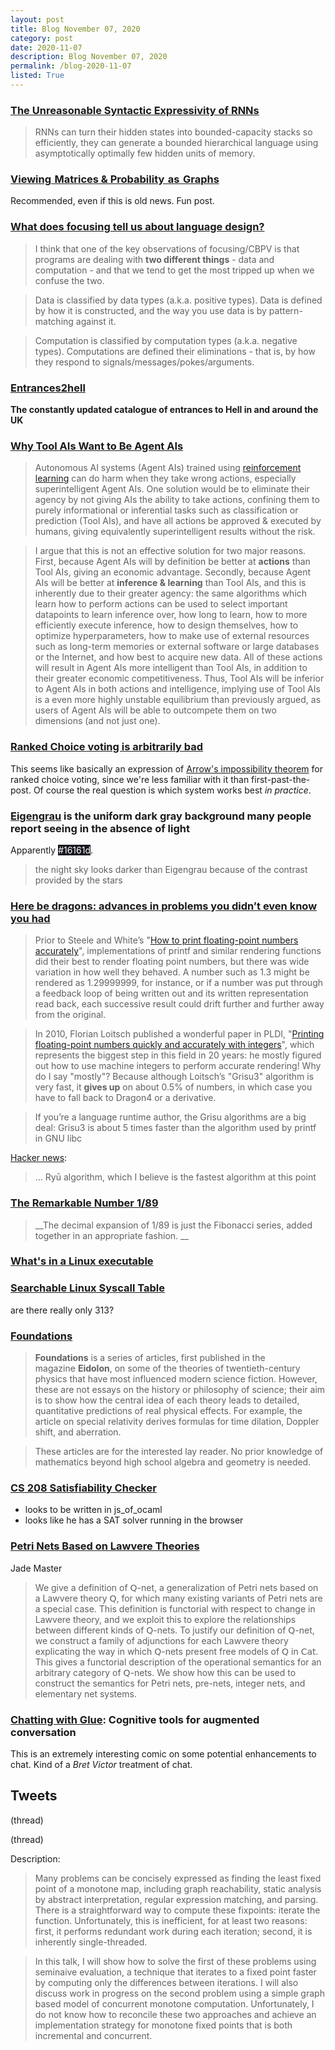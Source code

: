 ```yaml
---
layout: post
title: Blog November 07, 2020
category: post
date: 2020-11-07
description: Blog November 07, 2020
permalink: /blog-2020-11-07
listed: True
---
```


### [The Unreasonable Syntactic Expressivity of RNNs](https://nlp.stanford.edu/~johnhew/rnns-hierarchy.html)

> RNNs can turn their hidden states into bounded-capacity stacks so efficiently, they can generate a bounded hierarchical language using asymptotically optimally few hidden units of memory.

### [Viewing Matrices & Probability as Graphs](https://www.math3ma.com/blog/matrices-probability-graphs)

Recommended, even if this is old news. Fun post.

### [What does focusing tell us about language design?](http://requestforlogic.blogspot.com/2012/03/what-does-focusing-tell-us-about.html)

> I think that one of the key observations of focusing/CBPV is that programs are dealing with __two different things__ - data and computation - and that we tend to get the most tripped up when we confuse the two.

> Data is classified by data types (a.k.a. positive types). Data is defined by how it is constructed, and the way you use data is by pattern-matching against it.

> Computation is classified by computation types (a.k.a. negative types). Computations are defined their eliminations - that is, by how they respond to signals/messages/pokes/arguments.

### [**Entrances2hell**](http://www.entrances2hell.co.uk/)

__The constantly updated catalogue of entrances to Hell in and around the UK__

### [Why Tool AIs Want to Be Agent AIs](https://www.gwern.net/Tool-AI)

> Autonomous AI systems (Agent AIs) trained using [reinforcement learning](https://en.wikipedia.org/wiki/reinforcement_learning) can do harm when they take wrong actions, especially superintelligent Agent AIs. One solution would be to eliminate their agency by not giving AIs the ability to take actions, confining them to purely informational or inferential tasks such as classification or prediction (Tool AIs), and have all actions be approved & executed by humans, giving equivalently superintelligent results without the risk.

> I argue that this is not an effective solution for two major reasons. First, because Agent AIs will by definition be better at __actions__ than Tool AIs, giving an economic advantage. Secondly, because Agent AIs will be better at __inference & learning__ than Tool AIs, and this is inherently due to their greater agency: the same algorithms which learn how to perform actions can be used to select important datapoints to learn inference over, how long to learn, how to more efficiently execute inference, how to design themselves, how to optimize hyperparameters, how to make use of external resources such as long-term memories or external software or large databases or the Internet, and how best to acquire new data. All of these actions will result in Agent AIs more intelligent than Tool AIs, in addition to their greater economic competitiveness. Thus, Tool AIs will be inferior to Agent AIs in both actions and intelligence, implying use of Tool AIs is a even more highly unstable equilibrium than previously argued, as users of Agent AIs will be able to outcompete them on two dimensions (and not just one).

### [Ranked Choice voting is arbitrarily bad](https://applieddivinitystudies.com/2020/09/02/ranked-bad/)

This seems like basically an expression of [Arrow's impossibility theorem](https://en.wikipedia.org/wiki/Arrow's_impossibility_theorem) for ranked choice voting, since we're less familiar with it than first-past-the-post. Of course the real question is which system works best _in practice_.

### [Eigengrau](https://en.m.wikipedia.org/wiki/Eigengrau) is the uniform dark gray background many people report seeing in the absence of light

Apparently <span style="background-color: #16161d; color: white">#16161d</span>.

> the night sky looks darker than Eigengrau because of the contrast provided by the stars

### [Here be dragons: advances in problems you didn’t even know you had](http://www.serpentine.com/blog/2011/06/29/here-be-dragons-advances-in-problems-you-didnt-even-know-you-had/)

> Prior to Steele and White’s "[How to print floating-point numbers accurately](http://portal.acm.org/citation.cfm?id=93559)", implementations of printf
 and similar rendering functions did their best to render floating point
 numbers, but there was wide variation in how well they behaved. A
number such as 1.3 might be rendered as 1.29999999, for instance, or if a
 number was put through a feedback loop of being written out and its
written representation read back, each successive result could drift
further and further away from the original.

> In 2010, Florian Loitsch published a wonderful paper in PLDI, "[Printing floating-point numbers quickly and accurately with integers](http://florian.loitsch.com/publications/dtoa-pldi2010.pdf?attredirects=0)",
 which represents the biggest step in this field in 20 years: he mostly
figured out how to use machine integers to perform accurate rendering!
Why do I say "mostly"? Because although Loitsch’s "Grisu3" algorithm is
very fast, it __gives up__ on about 0.5% of numbers, in which case you have to fall back to Dragon4 or a derivative.

> If you’re a language runtime author, the Grisu algorithms are a big
deal: Grisu3 is about 5 times faster than the algorithm used by printf in GNU libc

[Hacker news](https://news.ycombinator.com/item?id=24917659):

> ... Ryū algorithm, which I believe is the fastest algorithm at this point

### [The Remarkable Number 1/89](http://www2.math.ou.edu/~dmccullough/teaching/miscellanea/miner.html)

> __The decimal expansion of 1/89 is just the Fibonacci series, added
together in an appropriate fashion. __

### [What's in a Linux executable](https://fasterthanli.me/series/making-our-own-executable-packer/part-1)

### [Searchable Linux Syscall Table](https://filippo.io/linux-syscall-table/)

are there really only 313?

### [Foundations](https://www.gregegan.net/FOUNDATIONS/index.html#CONTENTS)

> __Foundations__ is a series of articles, first published in the magazine __Eidolon__, on some of the theories of twentieth-century physics that have most influenced modern science fiction. However, these are not essays on the history or philosophy of science; their aim is to show how the central idea of each theory leads to detailed, quantitative predictions of real physical effects. For example, the article on special relativity derives formulas for time dilation, Doppler shift, and aberration.

> These articles are for the interested lay reader. No prior knowledge of mathematics beyond high school algebra and geometry is needed.

### [CS 208 Satisfiability Checker](https://personal.cis.strath.ac.uk/robert.atkey/cs208/sat-tool/app.html)

- looks to be written in js_of_ocaml
- looks like he has a SAT solver running in the browser

### [Petri Nets Based on Lawvere Theories](https://arxiv.org/abs/1904.09091)

Jade Master

> We give a definition of 𝖰-net, a generalization of Petri nets based on a Lawvere theory 𝖰, for which many existing variants of Petri nets are a special case. This definition is functorial with respect to change in Lawvere theory, and we exploit this to explore the relationships between different kinds of 𝖰-nets. To justify our definition of 𝖰-net, we construct a family of adjunctions for each Lawvere theory explicating the way in which 𝖰-nets present free models of 𝖰 in 𝖢𝖺𝗍. This gives a functorial description of the operational semantics for an arbitrary category of 𝖰-nets. We show how this can be used to construct the semantics for Petri nets, pre-nets, integer nets, and elementary net systems.

### [Chatting with Glue](https://a9.io/glue-comic/): Cognitive tools for augmented conversation

This is an extremely interesting comic on some potential enhancements to chat. Kind of a _Bret Victor_ treatment of chat.

## Tweets

<Tweet tweetLink="AndrewCMyers/status/1325082415166087175" />
<Tweet tweetLink="NateSilver538/status/1325062887002484737" />
<Tweet tweetLink="BartoszMilewski/status/1324441019933339648" />

(thread)

<Tweet tweetLink="breandan/status/1324484806722375682" />
<Tweet tweetLink="MarijnJH/status/1324302428678852613" />

(thread)

<Tweet tweetLink="arntzenius/status/1323782299398381569" />

Description:

> Many problems can be concisely expressed as finding the least fixed point of a monotone map, including graph reachability, static analysis by abstract interpretation, regular expression matching, and parsing. There is a straightforward way to compute these fixpoints: iterate the function. Unfortunately, this is inefficient, for at least two reasons: first, it performs redundant work during each iteration; second, it is inherently single-threaded.

> In this talk, I will show how to solve the first of these problems using seminaive evaluation, a technique that iterates to a fixed point faster by computing only the differences between iterations. I will also discuss work in progress on the second problem using a simple graph based model of concurrent monotone computation. Unfortunately, I do not know how to reconcile these two approaches and achieve an implementation strategy for monotone fixed points that is both incremental and concurrent.

<Tweet tweetLink="acid2/status/1324085606050312197" />
<Tweet tweetLink="robertwiblin/status/1324028918446391296" />
<Tweet tweetLink="xuenay/status/1323599224949350402" />
